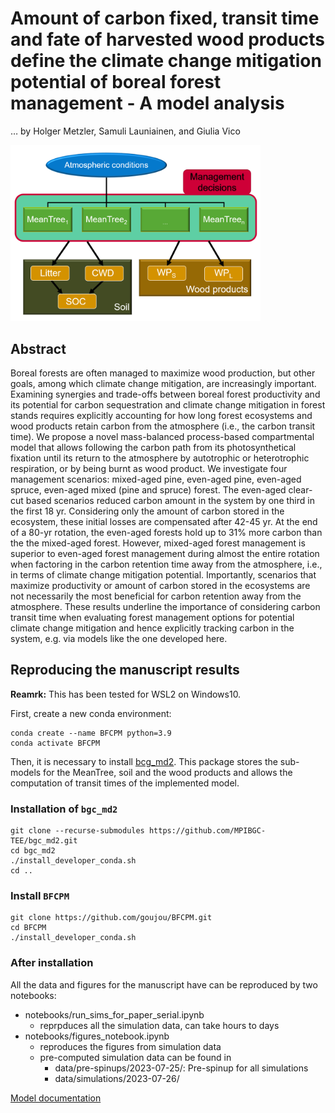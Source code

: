 # Amount of carbon fixed, transit time and fate of harvested wood products define the climate change mitigation potential of boreal forest management - A model analysis
  … by Holger Metzler, Samuli Launiainen, and Giulia Vico

<img src="https://github.com/goujou/BFCPM/blob/main/docs/source/_static/total_model_v2.png" width=400>

## Abstract
Boreal forests are often managed to maximize wood production, but other goals, among which climate change mitigation, are increasingly important. Examining synergies and trade-offs between boreal forest productivity and its potential for carbon sequestration and climate change mitigation in forest stands requires explicitly accounting for how long forest ecosystems and wood products retain carbon from the atmosphere (i.e., the carbon transit time). We propose a novel mass-balanced process-based compartmental model that allows following the carbon path from its photosynthetical fixation until its return to the atmosphere by autotrophic or heterotrophic respiration, or by being burnt as wood product. We investigate four management scenarios: mixed-aged pine, even-aged pine, even-aged spruce, even-aged mixed (pine and spruce) forest.
The even-aged clear-cut based scenarios reduced carbon amount in the system by one third in the first 18 yr.
Considering only the amount of carbon stored in the ecosystem, these initial losses are compensated after 42-45 yr. At the end of a 80-yr rotation, the even-aged forests hold up to 31\% more carbon than the the mixed-aged forest.
However, mixed-aged forest management is superior to even-aged forest management during almost the entire rotation when factoring in the carbon retention time away from the atmosphere, i.e., in terms of climate change mitigation potential. Importantly, scenarios that maximize productivity or amount of carbon stored in the ecosystems are not necessarily the most beneficial for carbon retention away from the atmosphere. These results underline the importance of considering carbon transit time when evaluating forest management options for potential climate change mitigation and hence explicitly tracking carbon in the system, e.g. via models like the one developed here. 

## Reproducing the manuscript results

**Reamrk:** This has been tested for WSL2 on Windows10.

First, create a new conda environment:

```
conda create --name BFCPM python=3.9
conda activate BFCPM
```

Then, it is necessary to install [bcg_md2](https://github.com/MPIBGC-TEE/bgc_md2).
This package stores the sub-models for the MeanTree, soil and the wood products and allows the computation of transit times of the implemented model.

### Installation of `bgc_md2`

```
git clone --recurse-submodules https://github.com/MPIBGC-TEE/bgc_md2.git
cd bgc_md2
./install_developer_conda.sh
cd ..

```

### Install `BFCPM`

```
git clone https://github.com/goujou/BFCPM.git
cd BFCPM
./install_developer_conda.sh
```

### After installation

All the data and figures for the manuscript have can be reproduced by two notebooks:
- notebooks/run_sims_for_paper_serial.ipynb
  - reprpduces all the simulation data, can take hours to days
- notebooks/figures_notebook.ipynb
  - reproduces the figures from simulation data
  - pre-computed simulation data can be found in
    - data/pre-spinups/2023-07-25/: Pre-spinup for all simulations
    - data/simulations/2023-07-26/


[Model documentation](https://goujou.github.io/BFCPM/)

